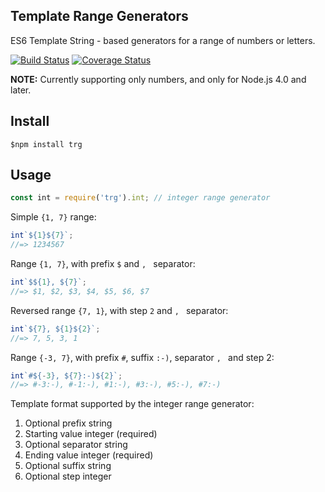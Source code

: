 Template Range Generators
-------------------------

ES6 Template String - based generators for a range of numbers or letters.

[![Build Status](https://travis-ci.org/vitaly-t/trg.svg?branch=master)](https://travis-ci.org/vitaly-t/trg)
[![Coverage Status](https://coveralls.io/repos/vitaly-t/trg/badge.svg?branch=master)](https://coveralls.io/r/vitaly-t/trg?branch=master)

**NOTE:** Currently supporting only numbers, and only for Node.js 4.0 and later.

## Install

```
$npm install trg
```

## Usage

```js
const int = require('trg').int; // integer range generator
```

Simple `{1, 7}` range:

```js
int`${1}${7}`;
//=> 1234567
```

Range `{1, 7}`, with prefix `$` and `, ` separator:

```js
int`$${1}, ${7}`;
//=> $1, $2, $3, $4, $5, $6, $7
```

Reversed range `{7, 1}`, with step `2` and `, ` separator:

```js
int`${7}, ${1}${2}`;
//=> 7, 5, 3, 1
```

Range `{-3, 7}`, with prefix `#`, suffix `:-)`, separator `, ` and step 2:

```js
int`#${-3}, ${7}:-)${2}`;
//=> #-3:-), #-1:-), #1:-), #3:-), #5:-), #7:-)
```

Template format supported by the integer range generator:

1. Optional prefix string
2. Starting value integer (required)
3. Optional separator string
4. Ending value integer (required)
5. Optional suffix string
6. Optional step integer
